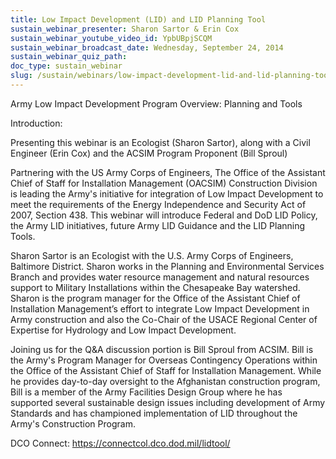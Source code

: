 ```yaml
---
title: Low Impact Development (LID) and LID Planning Tool
sustain_webinar_presenter: Sharon Sartor & Erin Cox
sustain_webinar_youtube_video_id: YpbUBpjSCQM
sustain_webinar_broadcast_date: Wednesday, September 24, 2014
sustain_webinar_quiz_path:
doc_type: sustain_webinar
slug: /sustain/webinars/low-impact-development-lid-and-lid-planning-tool
---
```


Army Low Impact Development Program Overview: Planning and Tools

Introduction:

Presenting this webinar is an Ecologist (Sharon Sartor), along with a Civil Engineer (Erin Cox) and the ACSIM Program Proponent (Bill Sproul)

Partnering with the US Army Corps of Engineers, The Office of the Assistant Chief of Staff for Installation Management (OACSIM) Construction Division is leading the Army's initiative for integration of Low Impact Development to meet the requirements of the Energy Independence and Security Act of 2007, Section 438. This webinar will introduce Federal and DoD LID Policy, the Army LID initiatives, future Army LID Guidance and the LID Planning Tools.

Sharon Sartor is an Ecologist with the U.S. Army Corps of Engineers, Baltimore District. Sharon works in the Planning and Environmental Services Branch and provides water resource management and natural resources support to Military Installations within the Chesapeake Bay watershed.
Sharon is the program manager for the Office of the Assistant Chief of Installation Management’s effort to integrate Low Impact Development in Army construction and also the Co-Chair of the USACE Regional Center of Expertise for Hydrology and Low Impact Development.

Joining us for the Q&A discussion portion is Bill Sproul from ACSIM. Bill is the Army's Program Manager for Overseas Contingency Operations within the Office of the Assistant Chief of Staff for Installation Management. While he provides day-to-day oversight to the Afghanistan construction program, Bill is a member of the Army Facilities Design Group where he has supported several sustainable design issues including development of Army Standards and has championed implementation of LID throughout the Army's Construction Program.

DCO Connect: https://connectcol.dco.dod.mil/lidtool/
